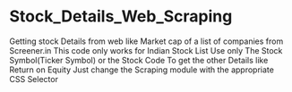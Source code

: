 # Stock_Details_Web_Scraping
Getting stock Details from web like Market cap of a list of companies from Screener.in
This code only works for Indian Stock List
Use only The Stock Symbol(Ticker Symbol) or the Stock Code
To get the other Details like Return on Equity Just change the Scraping module with the appropriate CSS Selector

